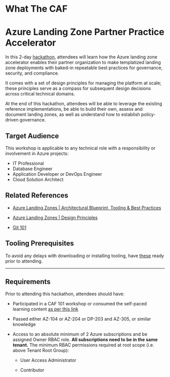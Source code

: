 # What The CAF

# Azure Landing Zone Partner Practice Accelerator

In this 2-day [hackathon](https://github.com/jonathan-vella/what-the-caf/blob/main/learning_path_modules/04_ALZ_Accelerator), attendees will learn how the Azure landing zone accelerator enables their partner organization to make templatized landing zone deployments with baked-in repeatable best practices for governance, security, and compliance.

It comes with a set of design principles for managing the platform at scale; these principles serve as a compass for subsequent design decisions across critical technical domains.

At the end of this hackathon, attendees will be able to leverage the existing reference implementations, be able to build their own, assess and document landing zones, as well as understand how to establish policy-driven governance.

## Target Audience

This workshop is applicable to any technical role with a responsibility or involvement in Azure projects:

- IT Professional
- Database Engineer
- Application Developer or DevOps Engineer
- Cloud Solution Architect

## Related References

- [Azure Landing Zones | Architectural Blueprint, Tooling & Best Practices](https://www.youtube.com/watch?v=VTnqUDMchXA)

- [Azure Landing Zones | Design Principles](https://learn.microsoft.com/en-us/azure/cloud-adoption-framework/ready/landing-zone/design-principles)

- [Git 101](https://www.youtube.com/watch?v=WBg9mlpzEYU)

## Tooling Prerequisites

To avoid any delays with downloading or installing tooling, have [these](https://github.com/jonathan-vella/what-the-caf/blob/main/agenda_and_requirements.md#tooling-prerequisites) ready prior to attending.

---

## Requirements

Prior to attending this hackathon, attendees should have:

- Participated in a CAF 101 workshop or consumed the self-paced learning content [as per this link](https://github.com/jonathan-vella/what-the-caf#the-learning-path)

- Passed either AZ-104 or AZ-204 or DP-203 and AZ-305, or similar knowledge

- Access to an absolute minimum of 2 Azure subscriptions and be assigned Owner RBAC role. **All subscriptions need to be in the same tenant.** The minimum RBAC permissions required at root scope (i.e. above Tenant Root Group):
  
  - User Access Administrator
  
  - Contributor
